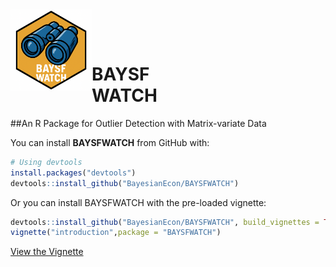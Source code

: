 <img src="man/figures/logo.png" width="130" align="left" />

<br><br>

<h1>BAYSF<br>WATCH</h1>
##An R Package for Outlier Detection with Matrix-variate Data

You can install **BAYSFWATCH** from GitHub with:

```r
# Using devtools
install.packages("devtools")
devtools::install_github("BayesianEcon/BAYSFWATCH")
```
Or you can install BAYSFWATCH with the pre-loaded vignette:

```r
devtools::install_github("BayesianEcon/BAYSFWATCH", build_vignettes = TRUE)
vignette("introduction",package = "BAYSFWATCH")
```

[View the Vignette](https://BayesianEcon.github.io/BAYSFWATCH/introduction.html)
